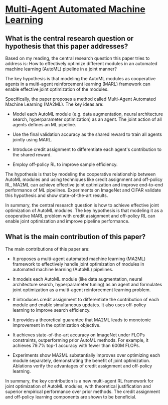 # [Multi-Agent Automated Machine Learning](https://arxiv.org/abs/2210.09084)

## What is the central research question or hypothesis that this paper addresses?

 Based on my reading, the central research question this paper tries to address is: How to effectively optimize different modules in an automated machine learning (AutoML) pipeline in a joint manner? 

The key hypothesis is that modeling the AutoML modules as cooperative agents in a multi-agent reinforcement learning (MARL) framework can enable effective joint optimization of the modules.

Specifically, the paper proposes a method called Multi-Agent Automated Machine Learning (MA2ML). The key ideas are:

- Model each AutoML module (e.g. data augmentation, neural architecture search, hyperparameter optimization) as an agent. The joint action of all agents defines an ML pipeline. 

- Use the final validation accuracy as the shared reward to train all agents jointly using MARL.

- Introduce credit assignment to differentiate each agent's contribution to the shared reward.

- Employ off-policy RL to improve sample efficiency.

The hypothesis is that by modeling the cooperative relationship between AutoML modules and using techniques like credit assignment and off-policy RL, MA2ML can achieve effective joint optimization and improve end-to-end performance of ML pipelines. Experiments on ImageNet and CIFAR validate this hypothesis and show state-of-the-art results.

In summary, the central research question is how to achieve effective joint optimization of AutoML modules. The key hypothesis is that modeling it as a cooperative MARL problem with credit assignment and off-policy RL can enable joint optimization and improve pipeline performance.


## What is the main contribution of this paper?

 The main contributions of this paper are:

- It proposes a multi-agent automated machine learning (MA2ML) framework to effectively handle joint optimization of modules in automated machine learning (AutoML) pipelines. 

- It models each AutoML module (like data augmentation, neural architecture search, hyperparameter tuning) as an agent and formulates joint optimization as a multi-agent reinforcement learning problem.

- It introduces credit assignment to differentiate the contribution of each module and enable simultaneous updates. It also uses off-policy learning to improve search efficiency.

- It provides a theoretical guarantee that MA2ML leads to monotonic improvement in the optimization objective.

- It achieves state-of-the-art accuracy on ImageNet under FLOPs constraints, outperforming prior AutoML methods. For example, it achieves 79.7% top-1 accuracy with fewer than 600M FLOPs.

- Experiments show MA2ML substantially improves over optimizing each module separately, demonstrating the benefit of joint optimization. Ablations verify the advantages of credit assignment and off-policy learning.

In summary, the key contribution is a new multi-agent RL framework for joint optimization of AutoML modules, with theoretical justification and superior empirical performance over prior methods. The credit assignment and off-policy learning components are shown to be beneficial.
